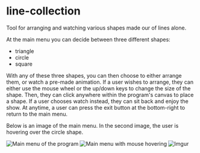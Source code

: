 # line-collection
Tool for arranging and watching various shapes made our of lines alone.

At the main menu you can decide between three different shapes: 

* triangle 
* circle 
* square 

With any of these three shapes, you can then choose to either arrange them, or watch a pre-made animation. If a user wishes to arrange, they can either use the mouse wheel or the up/down keys to change the size of the shape. Then, they can click anywhere within the program's canvas to place a shape. If a user chooses watch instead, they can sit back and enjoy the show. At anytime, a user can press the exit button at the bottom-right to return to the main menu.

Below is an image of the main menu. In the second image, the user is hovering over the circle shape. 

![Main menu of the program](https://imgur.com/wMdM7YQ)
![Main menu with mouse hovering](https://imgur.com/tlCB1bI)
![Imgur](https://i.imgur.com/tlCB1bI.png)

